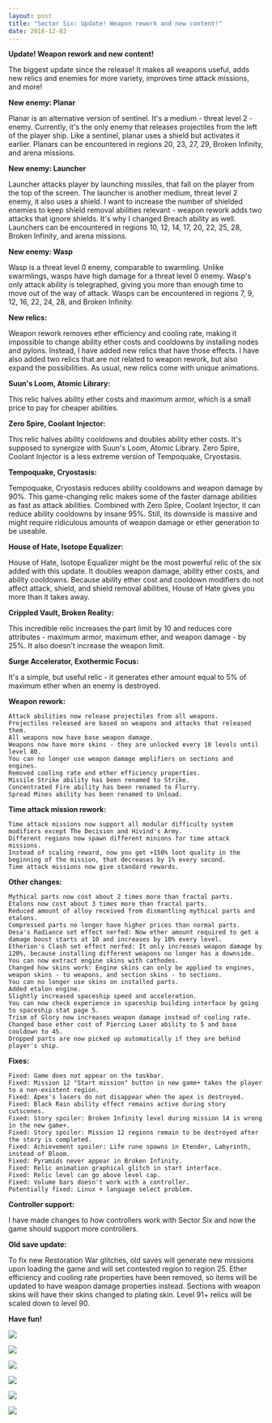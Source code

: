 ```yaml
---
layout: post
title: "Sector Six: Update! Weapon rework and new content!"
date: 2018-12-02
---
```


**Update! Weapon rework and new content!**

The biggest update since the release!
It makes all weapons useful, adds new relics and enemies for more variety, improves time attack missions, and more!

**New enemy: Planar**

Planar is an alternative version of sentinel.
It's a medium - threat level 2 - enemy.
Currently, it's the only enemy that releases projectiles from the left of the player ship.
Like a sentinel, planar uses a shield but activates it earlier.
Planars can be encountered in regions 20, 23, 27, 29, Broken Infinity, and arena missions.

**New enemy: Launcher**

Launcher attacks player by launching missiles, that fall on the player from the top of the screen.
The launcher is another medium, threat level 2 enemy, it also uses a shield.
I want to increase the number of shielded enemies to keep shield removal abilities relevant - weapon rework adds two attacks that ignore shields.
It's why I changed Breach ability as well.
Launchers can be encountered in regions 10, 12, 14, 17, 20, 22, 25, 28, Broken Infinity, and arena missions.

**New enemy: Wasp**

Wasp is a threat level 0 enemy, comparable to swarmling.
Unlike swarmlings, wasps have high damage for a threat level 0 enemy.
Wasp's only attack ability is telegraphed, giving you more than enough time to move out of the way of attack.
Wasps can be encountered in regions 7, 9, 12, 16, 22, 24, 28, and Broken Infinity.

**New relics:**

Weapon rework removes ether efficiency and cooling rate, making it impossible to change ability ether costs and cooldowns by installing nodes and pylons.
Instead, I have added new relics that have those effects.
I have also added two relics that are not related to weapon rework, but also expand the possibilities.
As usual, new relics come with unique animations.

**Suun's Loom, Atomic Library:**

This relic halves ability ether costs and maximum armor, which is a small price to pay for cheaper abilities.

**Zero Spire, Coolant Injector:**

This relic halves ability cooldowns and doubles ability ether costs.
It's supposed to synergize with Suun's Loom, Atomic Library.
Zero Spire, Coolant Injector is a less extreme version of Tempoquake, Cryostasis.

**Tempoquake, Cryostasis:**

Tempoquake, Cryostasis reduces ability cooldowns and weapon damage by 90%.
This game-changing relic makes some of the faster damage abilities as fast as attack abilities.
Combined with Zero Spire, Coolant Injector, it can reduce ability cooldowns by insane 95%.
Still, its downside is massive and might require ridiculous amounts of weapon damage or ether generation to be useable.

**House of Hate, Isotope Equalizer:**

House of Hate, Isotope Equalizer might be the most powerful relic of the six added with this update.
It doubles weapon damage, ability ether costs, and ability cooldowns.
Because ability ether cost and cooldown modifiers do not affect attack, shield, and shield removal abilities, House of Hate gives you more than it takes away.

**Crippled Vault, Broken Reality:**

This incredible relic increases the part limit by 10 and reduces core attributes - maximum armor, maximum ether, and weapon damage - by 25%.
It also doesn't increase the weapon limit.

**Surge Accelerator, Exothermic Focus:**

It's a simple, but useful relic - it generates ether amount equal to 5% of maximum ether when an enemy is destroyed.

**Weapon rework:**

    Attack abilities now release projectiles from all weapons.
    Projectiles released are based on weapons and attacks that released them.
    All weapons now have base weapon damage.
    Weapons now have more skins - they are unlocked every 10 levels until level 80.
    You can no longer use weapon damage amplifiers on sections and engines.
    Removed cooling rate and ether efficiency properties.
    Missile Strike ability has been renamed to Strike.
    Concentrated Fire ability has been renamed to Flurry.
    Spread Mines ability has been renamed to Unload.

**Time attack mission rework:**

    Time attack missions now support all modular difficulty system modifiers except The Decision and Hivind's Army.
    Different regions now spawn different minions for time attack missions.
    Instead of scaling reward, now you get +150% loot quality in the beginning of the mission, that decreases by 1% every second.
    Time attack missions now give standard rewards.

**Other changes:**

    Mythical parts now cost about 2 times more than fractal parts.
    Etalons now cost about 3 times more than fractal parts.
    Reduced amount of alloy received from dismantling mythical parts and etalons.
    Compressed parts no longer have higher prices than normal parts.
    Oesa's Radiance set effect nerfed: Now ether amount required to get a damage boost starts at 10 and increases by 10% every level.
    Etherion's Clash set effect nerfed: It only increases weapon damage by 120%, because installing different weapons no longer has a downside.
    You can now extract engine skins with cathodes.
    Changed how skins work: Engine skins can only be applied to engines, weapon skins - to weapons, and section skins - to sections.
    You can no longer use skins on installed parts.
    Added etalon engine.
    Slightly increased spaceship speed and acceleration.
    You can now check experience in spaceship building interface by going to spaceship stat page 5.
    Trism of Glory now increases weapon damage instead of cooling rate.
    Changed base ether cost of Piercing Laser ability to 5 and base cooldown to 45.
    Dropped parts are now picked up automatically if they are behind player's ship.

**Fixes:**

    Fixed: Game does not appear on the taskbar.
    Fixed: Mission 12 "Start mission" button in new game+ takes the player to a non-existent region.
    Fixed: Apex's lasers do not disappear when the apex is destroyed.
    Fixed: Black Rain ability effect remains active during story cutscenes.
    Fixed: Story spoiler: Broken Infinity level during mission 14 is wrong in the new game+.
    Fixed: Story spoiler: Mission 12 regions remain to be destroyed after the story is completed.
    Fixed: Achievement spoiler: Life rune spawns in Etender, Labyrinth, instead of Bloom.
    Fixed: Pyramids never appear in Broken Infinity.
    Fixed: Relic animation graphical glitch in start interface.
    Fixed: Relic level can go above level cap.
    Fixed: Volume bars doesn't work with a controller.
    Potentially fixed: Linux + language select problem.

**Controller support:**

I have made changes to how controllers work with Sector Six and now the game should support more controllers.

**Old save update:**

To fix new Restoration War glitches, old saves will generate new missions upon loading the game and will set contested region to region 25.
Ether efficiency and cooling rate properties have been removed, so items will be updated to have weapon damage properties instead.
Sections with weapon skins will have their skins changed to plating skin.
Level 91+ relics will be scaled down to level 90.

**Have fun!**

![](https://raw.githubusercontent.com/Zuurix/Zuurix.github.io/master/images/130%20update/Zero%20Spire%2C%20Coolant%20Injector%202018-11-16.png)

![](https://raw.githubusercontent.com/Zuurix/Zuurix.github.io/master/images/130%20update/Time%20attack%20mission%20and%20wasp%202018-11-21.png)

![](https://raw.githubusercontent.com/Zuurix/Zuurix.github.io/master/images/130%20update/Planar%202018-11-21.png)

![](https://raw.githubusercontent.com/Zuurix/Zuurix.github.io/master/images/130%20update/Node%202018-11-21.png)

![](https://raw.githubusercontent.com/Zuurix/Zuurix.github.io/master/images/130%20update/Launcher%202018-11-21.png)

![](https://raw.githubusercontent.com/Zuurix/Zuurix.github.io/master/images/130%20update/Flurry%202018-11-21.png)
